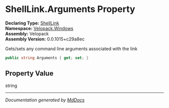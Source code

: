﻿<!--  
  <auto-generated>   
    The contents of this file were generated by a tool.  
    Changes to this file may be list if the file is regenerated  
  </auto-generated>   
-->

# ShellLink.Arguments Property

**Declaring Type:** [ShellLink](../index.md)  
**Namespace:** [Velopack.Windows](../../index.md)  
**Assembly:** Velopack  
**Assembly Version:** 0.0.1015+c29a8ec

Gets\/sets any command line arguments associated with the link

```csharp
public string Arguments { get; set; }
```

## Property Value

string

___

*Documentation generated by [MdDocs](https://github.com/ap0llo/mddocs)*
